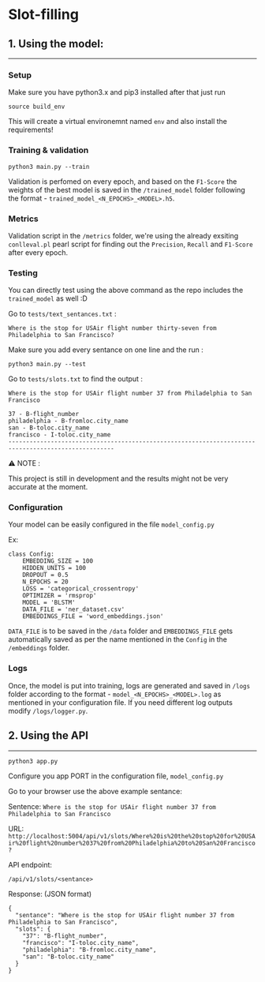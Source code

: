 # Slot-filling

## 1. Using the model:
---
### Setup

Make sure you have python3.x and pip3 installed after that just run 

```
source build_env
```

This will create a virtual environemnt named `env` and also install the requirements!

### Training & validation

```
python3 main.py --train
```

Validation is perfomed on every epoch, and based on the `F1-Score` the weights of the best model is saved in the `/trained_model` folder following the format - `trained_model_<N_EPOCHS>_<MODEL>.h5`.

### Metrics

Validation script in the `/metrics` folder, we're using the already exsiting `conlleval.pl` pearl script for finding out the `Precision`, `Recall` and `F1-Score` after every epoch.

### Testing

You can directly test using the above command as the repo includes the `trained_model` as well :D

Go to `tests/text_sentances.txt` :

```
Where is the stop for USAir flight number thirty-seven from Philadelphia to San Francisco?

```

Make sure you add every sentance on one line and the run :

```
python3 main.py --test
```

Go to `tests/slots.txt` to find the output :

```
Where is the stop for USAir flight number 37 from Philadelphia to San Francisco

37 - B-flight_number
philadelphia - B-fromloc.city_name
san - B-toloc.city_name
francisco - I-toloc.city_name
----------------------------------------------------------------------------------------------------

```

:warning: NOTE :

This project is still in development and the results might not be very accurate at the moment.

### Configuration

Your model can be easily configured in the file `model_config.py` 

Ex:

```
class Config:
    EMBEDDING_SIZE = 100
    HIDDEN_UNITS = 100
    DROPOUT = 0.5
    N_EPOCHS = 20
    LOSS = 'categorical_crossentropy'
    OPTIMIZER = 'rmsprop'
    MODEL = 'BLSTM'
    DATA_FILE = 'ner_dataset.csv'
    EMBEDDINGS_FILE = 'word_embeddings.json'
```

`DATA_FILE` is to be saved in the `/data` folder and `EMBEDDINGS_FILE` gets automatically saved as per the name mentioned in the `Config` in the `/embeddings` folder.

### Logs

Once, the model is put into training, logs are generated and saved in `/logs` folder according to the format - `model_<N_EPOCHS>_<MODEL>.log` as mentioned in your configuration file. If you need different log outputs modify `/logs/logger.py`.

## 2. Using the API 
---

```
python3 app.py
```

Configure you app PORT in the configuration file, `model_config.py`

Go to your browser use the above example sentance:

Sentence:
`Where is the stop for USAir flight number 37 from Philadelphia to San Francisco`

URL:
`http://localhost:5004/api/v1/slots/Where%20is%20the%20stop%20for%20USAir%20flight%20number%2037%20from%20Philadelphia%20to%20San%20Francisco?` 

API endpoint:

`/api/v1/slots/<sentance>`

Response: (JSON format)

```
{
  "sentance": "Where is the stop for USAir flight number 37 from Philadelphia to San Francisco", 
  "slots": {
    "37": "B-flight_number", 
    "francisco": "I-toloc.city_name", 
    "philadelphia": "B-fromloc.city_name", 
    "san": "B-toloc.city_name"
  }
}
```


